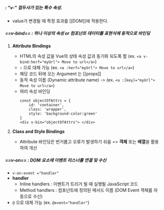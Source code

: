 ##### : "v-" 접두사가 있는 특수 속성. 

+ value가 변경될 때 특정 효과를 [[DOM]]에 적용한다. 

##### ==v-bind== : 하나 이상의 속성 or 컴포넌트 데이터를 표현식에 동적으로 바인딩
1. **Attribute Bindings**
	+ HTML의 속성 값을 Vue의 상태 속성 값과 동기화 되도록 함 (ex. `<a v-bind:herf="myUrl"> Move to url</a>`)
	+ **`:`** 으로 대체 가능 (ex. `<a :herf="myUrl"> Move to url</a>`)
	+ 해당 코드 뒤에 오는 Argument 는 [[props]] 
	+ 동적 속성 이름 (Dynamic attribute name) -> (ex. `<a :[key]="myUrl"> Move to url</a>`)
	+ 여러 속성 바인딩 
		``` vue 
		const objectOfAttrs = {
			id: 'container',
			class: 'wrapper',
			style: 'background-color:green'
		}
		<div v-bin="objectOfAttrs"> </div>
		```

2. **Class and Style Bindings**
	+ Attribute 바인딩은 번거롭고 오류가 발생하기 쉬움 => **객체** 또는 **배열**을 활용하여 개선

##### ==v-on== : DOM 요소에 이벤트 리스너를 연결 및 수신 
+ `v-on:event ="handler"`
+ **handler**
	+ Inline handlers :  이벤트가 트리거 될 때 실행될 JavaScript 코드
	+ Method handlers : 컴포넌트에 정의된 메서드 이름 (DOM Event 객체를 자동으로 수신)
+ `@` 으로 대체 가능 (ex. `@event="handler"`)
